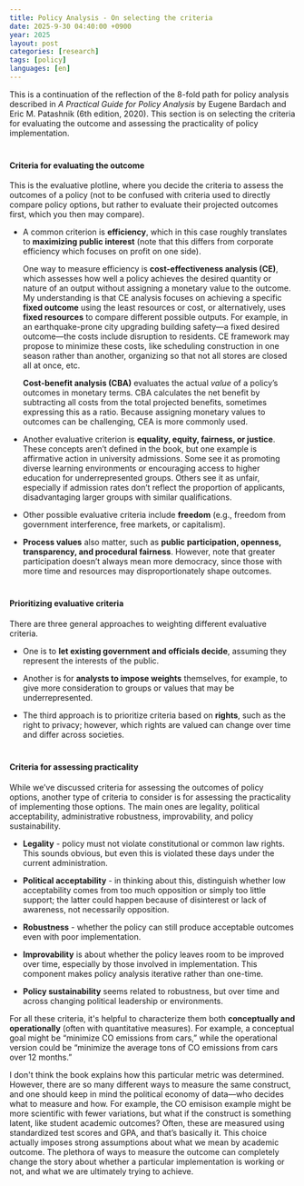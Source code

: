 ```yaml
---
title: Policy Analysis - On selecting the criteria 
date: 2025-9-30 04:40:00 +0900
year: 2025
layout: post
categories: [research]
tags: [policy]
languages: [en]
--- 
```



This is a continuation of the reflection of the 8-fold path for policy analysis described in *A Practical Guide for Policy Analysis* by Eugene Bardach and Eric M. Patashnik (6th edition, 2020). This section is on selecting the criteria for evaluating the outcome and assessing the practicality of policy implementation. 

<div style="margin-top: 40px;"></div>

#### Criteria for evaluating the outcome 
This is the evaluative plotline, where you decide the criteria to assess the outcomes of a policy (not to be confused with criteria used to directly compare policy options, but rather to evaluate their projected outcomes first, which you then may compare).  

- A common criterion is **efficiency**, which in this case roughly translates to **maximizing public interest** (note that this differs from corporate efficiency which focuses on profit on one side). 

    One way to measure efficiency is **cost-effectiveness analysis (CE)**, which assesses how well a policy achieves the desired quantity or nature of an output without assigning a monetary value to the outcome. My understanding is that CE analysis focuses on achieving a specific **fixed outcome** using the least resources or cost, or alternatively, uses **fixed resources** to compare different possible outputs. For example, in an earthquake-prone city upgrading building safety—a fixed desired outcome—the costs include disruption to residents. CE framework may propose to minimize these costs, like scheduling construction in one season rather than another, organizing so that not all stores are closed all at once, etc. 

    **Cost-benefit analysis (CBA)** evaluates the actual *value* of a policy’s outcomes in monetary terms. CBA calculates the net benefit by subtracting all costs from the total projected benefits, sometimes expressing this as a ratio. Because assigning monetary values to outcomes can be challenging, CEA is more commonly used. 

- Another evaluative criterion is **equality, equity, fairness, or justice**. These concepts aren’t defined in the book, but one example is affirmative action in university admissions. Some see it as promoting diverse learning environments or encouraging access to higher education for underrepresented groups. Others see it as unfair, especially if admission rates don’t reflect the proportion of applicants, disadvantaging larger groups with similar qualifications. 

- Other possible evaluative criteria include **freedom** (e.g., freedom from government interference, free markets, or capitalism). 

- **Process values** also matter, such as **public participation, openness, transparency, and procedural fairness**. However, note that greater participation doesn’t always mean more democracy, since those with more time and resources may disproportionately shape outcomes. 


<div style="margin-top: 40px;"></div>


#### Prioritizing evaluative criteria 
There are three general approaches to weighting different evaluative criteria. 

- One is to **let existing government and officials decide**, assuming they represent the interests of the public. 

- Another is for **analysts to impose weights** themselves, for example, to give more consideration to groups or values that may be underrepresented. 

- The third approach is to prioritize criteria based on **rights**, such as the right to privacy; however, which rights are valued can change over time and differ across societies. 


<div style="margin-top: 40px;"></div>

#### Criteria for assessing practicality 
While we’ve discussed criteria for assessing the outcomes of policy options, another type of criteria to consider is for assessing the practicality of implementing those options. The main ones are legality, political acceptability, administrative robustness, improvability, and policy sustainability.

- **Legality** - policy must not violate constitutional or common law rights. This sounds obvious, but even this is violated these days under the current administration. 

- **Political acceptability** - in thinking about this, distinguish whether low acceptability comes from too much opposition or simply too little support; the latter could happen because of disinterest or lack of awareness, not necessarily opposition. 

- **Robustness** - whether the policy can still produce acceptable outcomes even with poor implementation. 

- **Improvability** is about whether the policy leaves room to be improved over time, especially by those involved in implementation. This component makes policy analysis iterative rather than one-time. 

- **Policy sustainability** seems related to robustness, but over time and across changing political leadership or environments.

For all these criteria, it's helpful to characterize them both **conceptually and operationally** (often with quantitative measures). For example, a conceptual goal might be “minimize CO emissions from cars,” while the operational version could be “minimize the average tons of CO emissions from cars over 12 months.” 

I don't think the book explains how this particular metric was determined. However, there are so many different ways to measure the same construct, and one should keep in mind the political economy of data—who decides what to measure and how. For example, the CO emisison example might be more scientific with fewer variations, but what if the construct is something latent, like student academic outcomes? Often, these are measured using standardized test scores and GPA, and that’s basically it. This choice actually imposes strong assumptions about what we mean by academic outcome. The plethora of ways to measure the outcome can completely change the story about whether a particular implementation is working or not, and what we are ultimately trying to achieve. 

